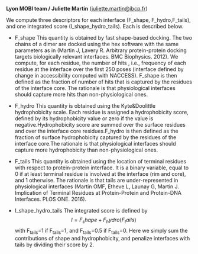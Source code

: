 **Lyon MOBI team / Juliette Martin**   (juliette.martin@ibcp.fr)

We compute three descriptors for each interface (F_shape, F_hydro,F_tails), and one integrated score (I_shape_hydro_tails). Each is described below.

- F_shape
This quantity is obtained by fast shape-based docking. 
The two chains of a dimer are docked using the hex software with the same parameters as in (Martin J, Lavery R. Arbitrary protein-protein docking targets biologically relevant interfaces. BMC Biophysics. 2012). We compute, for each residue, the number of hits , i.e., frequency of each residue at the interface over the first 250 poses (interface defined by change in accessibility computed with NACCESS). 
F_shape is then defined as the fraction of number of hits that is captured by the residues of the interface core.
The rationale is that physiological interfaces should capture more hits than non-physiological ones.

- F_hydro
This quantity is obtained using the Kyte&Doolittle hydrophobicity scale.
Each residue is assigned a hydrophobicity score, defined by its hydrophobicity value or zero if the value is negative.Hydrophobicity score are summed over the surface residues and over the interface core residues.F_hydro is then defined as the fraction of surface hydrophobicity captured by the residues of the interface core.The rationale is that physiological interfaces should capture more hydrophobicity than non-physiological ones.

- F_tails
This quantity is obtained using the location of terminal residues with respect to protein-protein interface. It is a binary variable, equal to 0 if at least terminal residue is involved at the interface (rim and core), and 1 otherwise. The rationale is that tails are under-represented in physiological interfaces (Martin OMF, Etheve L, Launay G, Martin J. Implication of Terminal Residues at Protein-Protein and Protein-DNA Interfaces. PLOS ONE. 2016).

- I_shape_hydro_tails
The integrated score is defined by 
$$I=F_shape+F_hydro(F_tails)$$
with F<sub>tails</sub>=1 if F<sub>tails</sub>=1, and F<sub>tails</sub>=0.5 if F<sub>tails</sub>=0.
Here we simply sum the contributions of shape and hydrophobicity, and penalize interfaces with tails by dividing their score by 2.
